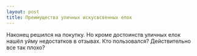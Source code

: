 ```yaml
---
layout: post 
title: Преимущества уличных искусвсвенных елок 
--- 
```

Наконец решился на покупку. Но кроме достоинств уличных елок нашёл уйму недостатков в отзывах. Кто пользовался? Действительно все так плохо?

